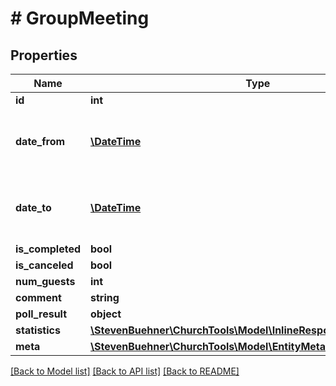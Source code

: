 # # GroupMeeting

## Properties

Name | Type | Description | Notes
------------ | ------------- | ------------- | -------------
**id** | **int** |  | [optional]
**date_from** | [**\DateTime**](\DateTime.md) | Start of the group meeting in UTC / Zulu format | [optional]
**date_to** | [**\DateTime**](\DateTime.md) | End of the group meeting in UTC / Zulu format | [optional]
**is_completed** | **bool** |  | [optional]
**is_canceled** | **bool** |  | [optional]
**num_guests** | **int** |  | [optional]
**comment** | **string** |  | [optional]
**poll_result** | **object** |  | [optional]
**statistics** | [**\StevenBuehner\ChurchTools\Model\InlineResponse20021Statistics**](InlineResponse20021Statistics.md) |  | [optional]
**meta** | [**\StevenBuehner\ChurchTools\Model\EntityMetaData**](EntityMetaData.md) |  | [optional]

[[Back to Model list]](../../README.md#models) [[Back to API list]](../../README.md#endpoints) [[Back to README]](../../README.md)
